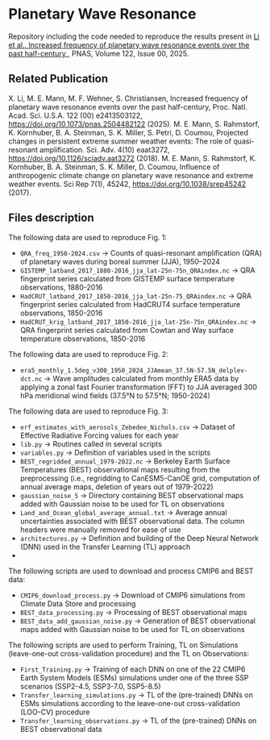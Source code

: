 Planetary Wave Resonance 
==============================================
Repository including the code needed to reproduce the results present in <a href="https://www.pnas.org/doi/10.1073/pnas.2504482122">Li et al., Increased frequency of planetary wave resonance events over the past half-century </a>, PNAS, Volume 122, Issue 00, 2025.

Related Publication
-------------------
X. Li, M. E. Mann, M. F. Wehner, S. Christiansen,  Increased frequency of planetary wave resonance events over the past half-century, Proc. Natl. Acad. Sci. U.S.A. 122 (00) e2413503122, <a href="https://doi.org/10.1073/pnas.2504482122">https://doi.org/10.1073/pnas.2504482122</a> (2025).
M. E. Mann, S. Rahmstorf, K. Kornhuber, B. A. Steinman, S. K. Miller, S. Petri, D. Coumou, Projected changes in persistent extreme summer weather events: The role of quasi-resonant amplification. Sci. Adv. 4(10) eaat3272, <a href="https://doi.org/10.1126/sciadv.aat3272">https://doi.org/10.1126/sciadv.aat3272</a> (2018).
M. E. Mann, S. Rahmstorf, K. Kornhuber, B. A. Steinman, S. K. Miller, D. Coumou, Influence of anthropogenic climate change on planetary wave resonance and extreme weather events. Sci Rep 7(1), 45242, <a href="https://doi.org/10.1038/srep45242">https://doi.org/10.1038/srep45242</a> (2017). 


Files description
-----------------
The following data are used to reproduce Fig. 1:
* `QRA_freq_1950-2024.csv` &rarr; Counts of quasi-resonant amplification (QRA) of planetary waves during boreal summer (JJA), 1950–2024
* `GISTEMP_latband_2017_1880-2016_jja_lat-25n-75n_QRAindex.nc` &rarr; QRA fingerprint series calculated from GISTEMP surface temperature observations, 1880-2016 
* `HadCRUT_latband_2017_1850-2016_jja_lat-25n-75_QRAindex.nc` &rarr; QRA fingerprint series calculated from HadCRUT4 surface temperature observations, 1850-2016 
* `HadCRUT_krig_latband_2017_1850-2016_jja_lat-25n-75n_QRAindex.nc` &rarr; QRA fingerprint series calculated from Cowtan and Way surface temperature observations, 1850-2016

The following data are used to reproduce Fig. 2:
* `era5_monthly_1.5deg_v300_1950_2024_JJAmean_37.5N-57.5N_delplev-dct.nc` &rarr; Wave amplitudes calculated from monthly ERA5 data by applying a zonal fast Fourier transformation (FFT) to JJA averaged 300 hPa meridional wind fields (37.5°N to 57.5°N; 1950-2024)

The following data are used to reproduce Fig. 3:
* `erf_estimates_with_aerosols_Zebedee_Nichols.csv` &rarr; Dataset of Effective Radiative Forcing values for each year
* `lib.py` &rarr; Routines called in several scripts
* `variables.py` &rarr; Definition of variables used in the scripts
* `BEST_regridded_annual_1979-2022.nc` &rarr; Berkeley Earth Surface Temperatures (BEST) observational maps resulting from the preprocessing (i.e., regridding to CanESM5-CanOE grid, computation of annual average maps, deletion of years out of 1979-2022)
* `gaussian_noise_5` &rarr; Directory containing BEST observational maps added with Gaussian noise to be used for TL on observations
* `Land_and_Ocean_global_average_annual.txt` &rarr; Average annual uncertainties associated with BEST observational data. The column headers were manually removed for ease of use
* `architectures.py` &rarr; Definition and building of the Deep Neural Network (DNN) used in the Transfer Learning (TL) approach
* 
The following scripts are used to download and process CMIP6 and BEST data:
* `CMIP6_download_process.py` &rarr; Download of CMIP6 simulations from Climate Data Store and processing
* `BEST_data_processing.py` &rarr; Processing of BEST observational maps
* `BEST_data_add_gaussian_noise.py` &rarr; Generation of BEST observational maps added with Gaussian noise to be used for TL on observations

The following scripts are used to perform Training, TL on Simulations (leave-one-out cross-validation procedure) and the TL on Observations:
* `First_Training.py` &rarr; Training of each DNN on one of the 22 CMIP6 Earth System Models (ESMs) simulations under one of the three SSP scenarios (SSP2-4.5, SSP3-7.0, SSP5-8.5)
* `Transfer_learning_simulations.py` &rarr; TL of the (pre-trained) DNNs on ESMs simulations according to the leave-one-out cross-validation (LOO-CV) procedure
* `Transfer_learning_observations.py` &rarr; TL of the (pre-trained) DNNs on BEST observational data
